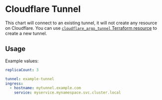 # Cloudflare Tunnel

This chart will connect to an existing tunnel, it will not create any resource on Cloudflare.
You can use [`cloudflare_argo_tunnel` Terraform resource](https://registry.terraform.io/providers/cloudflare/cloudflare/latest/docs/resources/argo_tunnel) to create a new tunnel.

## Usage

Example values:

```yaml
replicaCount: 3

tunnel: example-tunnel
ingress:
  - hostname: mytunnel.example.com
    service: myservice.mynamespace.svc.cluster.local
```
